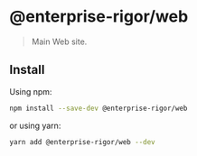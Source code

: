 # @enterprise-rigor/web

> Main Web site.

## Install

Using npm:

```sh
npm install --save-dev @enterprise-rigor/web
```

or using yarn:

```sh
yarn add @enterprise-rigor/web --dev